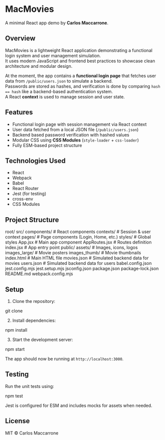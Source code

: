 # MacMovies

A minimal React app demo by **Carlos Maccarrone**.

## Overview

MacMovies is a lightweight React application demonstrating a functional login system and user management simulation.  
It uses modern JavaScript and frontend best practices to showcase clean architecture and modular design.

At the moment, the app contains a **functional login page** that fetches user data from `/public/users.json` to simulate a backend.  
Passwords are stored as hashes, and verification is done by comparing `hash == hash` like a backend-based authentication system.  
A React **context** is used to manage session and user state.

## Features

- Functional login page with session management via React context
- User data fetched from a local JSON file (`/public/users.json`)
- Backend based password verification with hashed values
- Modular CSS using **CSS Modules** (`style-loader` + `css-loader`)
- Fully ESM-based project structure

## Technologies Used

- React  
- Webpack  
- Babel  
- React Router  
- Jest (for testing)  
- cross-env  
- CSS Modules  

## Project Structure

root/
  src/
    components/      # React components
    contexts/        # Session & user context
    pages/           # Page components (Login, Home, etc.)
    styles/          # Global styles
    App.jsx          # Main app component
    AppRoutes.jsx    # Routes definition
    index.jsx        # App entry point
  public/
    assets/          # Images, icons, logos
    images_large/    # Movie posters
    images_thumb/    # Movie thumbnails
    index.html       # Main HTML file
    movies.json      # Simulated backend data for movies
    users.json       # Simulated backend data for users
  babel.config.json
  jest.config.mjs
  jest.setup.mjs
  jsconfig.json
  package.json
  package-lock.json
  README.md
  webpack.config.mjs

## Setup

1. Clone the repository:

git clone <repo-url>

2. Install dependencies:

npm install

3. Start the development server:

npm start

The app should now be running at `http://localhost:3000`.


## Testing

Run the unit tests using:

npm test

Jest is configured for ESM and includes mocks for assets when needed.


## License

MIT © Carlos Maccarrone